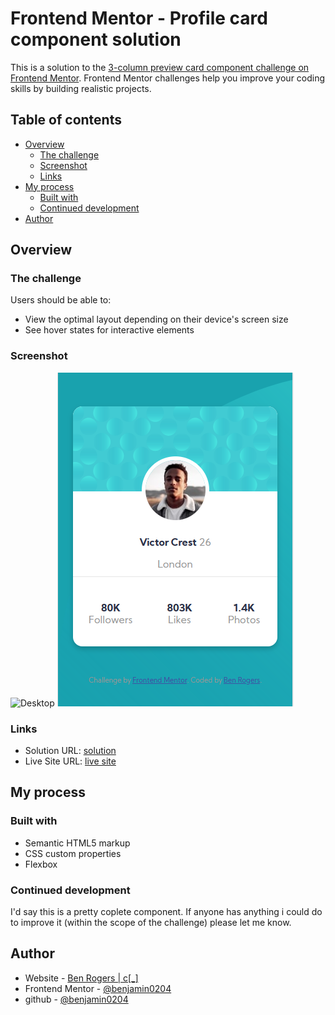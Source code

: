 # Frontend Mentor - Profile card component solution

This is a solution to the [3-column preview card component challenge on Frontend Mentor](https://www.frontendmentor.io/challenges/profile-card-component-cfArpWshJ). Frontend Mentor challenges help you improve your coding skills by building realistic projects.

## Table of contents

- [Overview](#overview)
  - [The challenge](#the-challenge)
  - [Screenshot](#screenshot)
  - [Links](#links)
- [My process](#my-process)
  - [Built with](#built-with)
  - [Continued development](#continued-development)
- [Author](#author)

## Overview

### The challenge

Users should be able to:

- View the optimal layout depending on their device's screen size
- See hover states for interactive elements

### Screenshot

![Desktop](./images/screenshotDesktop.PNG)
![Mobile](./images/screenshotMobile.PNG)

### Links

- Solution URL: [solution](https://github.com/benjamin0204/FrontEndMentorProjects/tree/main/profile-card-component-main)
- Live Site URL: [live site](https://portfolio-projects-frontendmentor-profile-card-component.netlify.app/)

## My process

### Built with

- Semantic HTML5 markup
- CSS custom properties
- Flexbox

### Continued development

I'd say this is a pretty coplete component. If anyone has anything i could do to improve it (within the scope of the challenge) please let me know.

## Author

- Website - [Ben Rogers | c[\_]](https://www.benrogers.uk)
- Frontend Mentor - [@benjamin0204](https://www.frontendmentor.io/profile/benjamin0204)
- github - [@benjamin0204](https://github.com/benjamin0204/FrontEndMentorProjects)

<!-- ## Acknowledgments

This is where you can give a hat tip to anyone who helped you out on this project. Perhaps you worked in a team or got some inspiration from someone else's solution. This is the perfect place to give them some credit.

**Note: Delete this note and edit this section's content as necessary. If you completed this challenge by yourself, feel free to delete this section entirely.** -->
